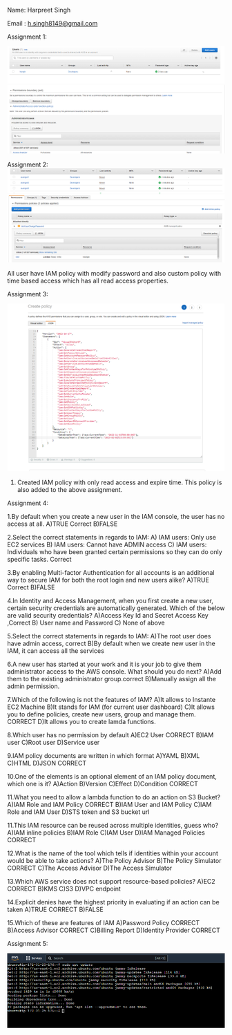 Name: Harpreet Singh

Email : h.singh8149@gmail.com

Assignment 1:

![](1.png)
![](1_1.png)

Assignment 2:
![](2_1.png)
![](2.png)

All user have IAM policy with modify password and also custom policy with time based access which has all read access properties.

Assignment 3:

![](3.png)

1. Created IAM policy with only read access and expire time. This policy is also added to the above assignment.

Assignment 4:

1.By default when you create a new user in the IAM console, the user has no access at all.
A)TRUE Correct
B)FALSE

2.Select the correct statements in regards to IAM:
A) IAM users: Only use EC2 services
B) IAM users: Cannot have ADMIN access
C) IAM users: Individuals who have been granted certain permissions so they can do only specific tasks. Correct

3.By enabling Multi-factor Authentication for all accounts is an additional way to secure IAM for both the root login and new users alike?
A)TRUE Correct
B)FALSE

4.In Identity and Access Management, when you first create a new user, certain security credentials are automatically generated. Which of the below are valid security credentials?
A)Access Key Id and Secret Access Key ,Correct
B) User name and Password
C) None of above

5.Select the correct statements in regards to IAM:
A)The root user does have admin access, correct
B)By default when we create new user in the IAM, it can access all the services

6.A new user has started at your work and it is your job to give them administrator access to the AWS console. What should you do next?
A)Add them to the existing administrator group.correct
B)Manually assign all the admin permission.

7.Which of the following is not the features of IAM?
A)It allows to Instante EC2 Machine 
B)It stands for IAM (for current user dashboard)
C)It allows you to define policies, create new users, group and manage them. CORRECT
D)It allows you to create lamda functions. 

8.Which user has no permission by default
A)EC2 User CORRECT
B)IAM user
C)Root user
D)Service user

9.IAM policy documents are written in which format
A)YAML
B)XML
C)HTML
D)JSON CORRECT

10.One of the elements is an optional element of an IAM policy document, which one is it?
A)Action
B)Version
C)Effect
D)Condition CORRECT

11.What you need to allow a lambda function to do an action on S3 Bucket?
A)IAM Role and IAM Policy CORRECT 
B)IAM User and IAM Policy
C)IAM Role and IAM User
D)STS token and S3 bucket url

11.This IAM resource can be reused across multiple identities, guess who?
A)IAM inline policies
B)IAM Role
C)IAM User
D)IAM Managed Policies CORRECT

12.What is the name of the tool which tells if identities within your account would be able to take actions?
A)The Policy Advisor
B)The Policy Simulator CORRECT
C)The Access Advisor
D)The Access Simulator

13.Which AWS service does not support resource-based policies?
A)EC2 CORRECT
B)KMS
C)S3
D)VPC endpoint

14.Explicit denies have the highest priority in evaluating if an action can be taken
A)TRUE CORRECT
B)FALSE


15.Which of these are features of IAM
A)Password Policy CORRECT
B)Access Advisor CORRECT
C)Billing Report
D)Identity Provider CORRECT


Assignment 5:

![](5.png)
